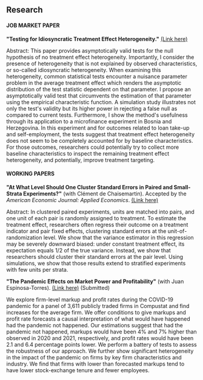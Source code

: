 ## Research

#### JOB MARKET PAPER

**"Testing for Idiosyncratic Treatment Effect Heterogeneity.\"** [(Link here)](https://papers.ssrn.com/sol3/papers.cfm?abstract_id=3946092)

Abstract: This paper provides asymptotically valid tests for the null hypothesis of no treatment effect heterogeneity. Importantly, I consider the presence of heterogeneity that is not explained by observed characteristics, or so-called idiosyncratic heterogeneity. When examining this heterogeneity, common statistical tests encounter a nuisance parameter problem in the average treatment effect which renders the asymptotic distribution of the test statistic dependent on that parameter. I propose an asymptotically valid test that circumvents the estimation of that parameter using the empirical characteristic function. A simulation study illustrates not only the test's validity but its higher power in rejecting a false null as compared to current tests. Furthermore, I show the method's usefulness through its application to a microfinance experiment in Bosnia and Herzegovina. In this experiment and for outcomes related to loan take-up and self-employment, the tests suggest that treatment effect heterogeneity does not seem to be completely accounted for by baseline characteristics. For those outcomes, researchers could potentially try to collect more baseline characteristics to inspect the remaining treatment effect heterogeneity, and potentially, improve treatment targeting.

#### WORKING PAPERS

**"At What Level Should One Cluster Standard Errors in Paired and
Small-Strata Experiments?\"** (with Clément de Chaisemartin). Accepted by the *American Economic Journal: Applied Economics*. [(Link here)](https://papers.ssrn.com/sol3/papers.cfm?abstract_id=3520820)

Abstract: In clustered paired experiments, units are matched into pairs, and one unit of each pair is randomly assigned to treatment. To estimate the treatment effect, researchers often regress their outcome on a treatment indicator and pair fixed effects, clustering standard errors at the unit-of-randomization level. We show that the variance estimator in this regression may be severely downward biased: under constant treatment effect, its expectation equals 1/2 of the true variance. Instead, we show that researchers should cluster their standard errors at the pair level. Using simulations, we show that those results extend to stratified experiments with few units per strata.

**"The Pandemic Effects on Market Power and Profitability"** (with Juan Espinosa-Torres). [(Link here)](https://papers.ssrn.com/sol3/papers.cfm?abstract_id=4120819) (Submitted)

We explore firm-level markup and profit rates during the COVID-19 pandemic for a panel of 3,611 publicly traded firms in Compustat and find increases for the average firm. We offer conditions to give markups and profit rate forecasts a causal interpretation of what would have happened had the pandemic not happened. Our estimations suggest that had the pandemic not happened, markups would have been 4% and 7% higher than observed in 2020 and 2021, respectively, and profit rates would have been 2.1 and 6.4 percentage points lower. We perform a battery of tests to assess the robustness of our approach. We further show significant heterogeneity in the impact of the pandemic on firms by key firm characteristics and industry. We find that firms with lower than forecasted markups tend to have lower stock-exchange tenure and fewer employees.
